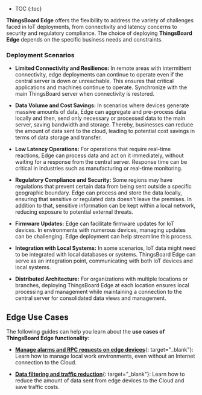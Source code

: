 * TOC
{:toc}

**ThingsBoard Edge** offers the flexibility to address the variety of challenges faced in IoT deployments, from connectivity and latency concerns to security and regulatory compliance.
The choice of deploying **ThingsBoard Edge** depends on the specific business needs and constraints.

### Deployment Scenarios

* **Limited Connectivity and Resilience:** In remote areas with intermittent connectivity, edge deployments can continue to operate even if the central server is down or unreachable. This ensures that critical applications and machines continue to operate. Synchronize with the main ThingsBoard server when connectivity is restored.

* **Data Volume and Cost Savings:** In scenarios where devices generate massive amounts of data, Edge can aggregate and pre-process data locally and then, send only necessary or processed data to the main server, saving bandwidth and storage. Thereby, businesses can reduce the amount of data sent to the cloud, leading to potential cost savings in terms of data storage and transfer.

* **Low Latency Operations:** For operations that require real-time reactions, Edge can process data and act on it immediately, without waiting for a response from the central server. Response time can be critical in industries such as manufacturing or real-time monitoring.

* **Regulatory Compliance and Security:** Some regions may have regulations that prevent certain data from being sent outside a specific geographic boundary. Edge can process and store the data locally, ensuring that sensitive or regulated data doesn't leave the premises. In addition to that, sensitive information can be kept within a local network, reducing exposure to potential external threats.

* **Firmware Updates:** Edge can facilitate firmware updates for IoT devices. In environments with numerous devices, managing updates can be challenging. Edge deployment can help streamline this process.

* **Integration with Local Systems:** In some scenarios, IoT data might need to be integrated with local databases or systems. ThingsBoard Edge can serve as an integration point, communicating with both IoT devices and local systems.

* **Distributed Architecture:** For organizations with multiple locations or branches, deploying ThingsBoard Edge at each location ensures local processing and management while maintaining a connection to the central server for consolidated data views and management.

## Edge Use Cases

The following guides can help you learn about the **use cases of ThingsBoard Edge functionality**:

* [**Manage alarms and RPC requests on edge devices**](/docs/{{docsPrefix}}use-cases/manage-alarms-rpc-requests/){: target="_blank"}: Learn how to manage local work environments, even without an Internet connection to the Cloud.

* [**Data filtering and traffic reduction**](/docs/{{docsPrefix}}use-cases/data-filtering-traffic-reduce/){: target="_blank"}: Learn how to reduce the amount of data sent from edge devices to the Cloud and save traffic costs.